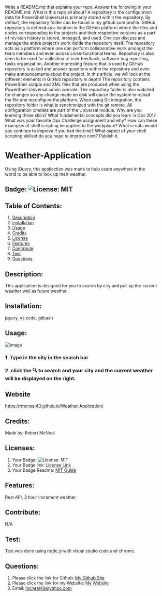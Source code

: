 Write a README.md that explains your repo. Answer the following in your README.md:
What is this repo all about? A repository is the configuration data for PowerShell Universal is primarily stored within the repository. By default, the repository folder can be found in my github.com profile. GitHub repository is defined as a location in the GitHub platform where the files and codes corresponding to the projects and their respective versions as a part of revision history is stored, managed, and used. One can discuss and manage the entire project’s work inside the repository itself. The repository acts as a platform where one can perform collaborative work amongst the team members and even across cross-functional teams. Repository is also seen to be used for collection of user feedback, software bug reporting, tasks organization. Another interesting feature that is used by GitHub repository is asked and answer questions within the repository and even make announcements about the project. In this article, we will look at the different elements in GitHub repository in depth! 
The repository contains PowerShell scripts and XML files that are produced when using the PowerShell Universal admin console. The repository folder is also watched for changes so any change made on disk will cause the system to reload the file and reconfigure the platform. When using Git integration, the repository folder is what is synchronized with the git remote. 
All configuration cmdlets are part of the Universal module.
Why are you learning these skills?
What fundamental concepts did you learn in Ops 201?
What was your favorite Ops Challenge assignment and why?
How can these examples of shell scripting be applied to the workplace?
What scripts would you continue to improve if you had the time?
What aspect of your shell scripting skillset do you hope to improve next?
Publish it.

# Weather-Application
Using jQuery, this appliaction was made to help users anywhere in the world to be able to look up their weather.  

## Badge: ![License: MIT](https://img.shields.io/badge/License-MIT-yellow.svg)

## Table of Contents:
  1. [Description](#description)
  2. [Installation](#installation)
  3. [Usage](#usage)
  4. [Credits](#credits)
  5. [License](#license)
  6. [Features](#features)
  7. [Contirbute](#contribute)
  8. [Test](#test)
  9. [Questions](#questions)

## Description:
This application is designed for you to search by city and pull up the current weather well as future weather. 

## Installation:
 jquery, vs code, gitbash

## Usage:
![image](https://user-images.githubusercontent.com/66793863/111888116-ad010100-89a7-11eb-8b12-a501c0de95a3.png)

### 1. Type in the city in the search bar
### 2. click the 🔍 to search and your city and the current weather will be displayed on the right. 


## Website
https://rmcneal40.github.io/Weather-Application/

## Credits:
Made by: Robert McNeal

## Licenses:
1. Your Badge: ![License: MIT](https://img.shields.io/badge/License-MIT-yellow.svg)
2. Your Badge link: <a href = "https://opensource.org/licenses/MIT">License Link</a>
3. Your Badge Readme: <a href = "https://gist.github.com/ckib16/8732561535ed766cd6b8">MIT Guide</a>

## Features:
Rest API, 3 hour increment weather. 

## Contribute:
N/A

## Test:
Test was done using node.js with visual studio code and chrome.

## Questions:
1. Please click the link for Github: <a href = "https://github.com/rmcneal40">My Github Site</a>
2. Please click the link for my Website: <a href = "https://github.com/rmcneal40">My Website</a>
3. Email: mcneal40@yahoo.com 